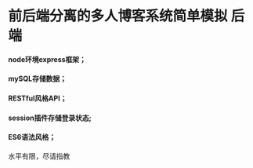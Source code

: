 #  前后端分离的多人博客系统简单模拟 后端

####  node环境express框架；
####  mySQL存储数据；
####  RESTful风格API；
####  session插件存储登录状态;
####  ES6语法风格；

水平有限，尽请指教